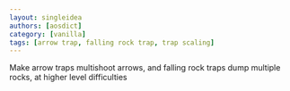 ```yaml
---
layout: singleidea
authors: [aosdict]
category: [vanilla]
tags: [arrow trap, falling rock trap, trap scaling]
---
```

Make arrow traps multishoot arrows, and falling rock traps dump multiple rocks, at higher level difficulties
